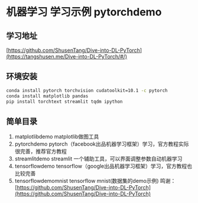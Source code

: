 # 机器学习 学习示例 pytorchdemo 
## 学习地址
[https://github.com/ShusenTang/Dive-into-DL-PyTorch](https://tangshusen.me/Dive-into-DL-PyTorch/#/)
## 环境安装
```bash
conda install pytorch torchvision cudatoolkit=10.1 -c pytorch 
conda install matplotlib pandas  
pip install torchtext streamlit tqdm ipython
```
## 简单目录
1. matplotlibdemo matplotlib做图工具
1. pytorchdemo pytorch（facebook出品机器学习框架）学习，官方教程实际很完善，推荐官方教程
1. streamlitdemo streamlit 一个辅助工具，可以界面调整参数自动机器学习
1. tensorflowdemo tensorflow（google出品机器学习框架）学习，官方教程也比较完善
1. tensorflowdemomnist tensorflow mnist(数据集的demo示例)
鸣谢：[https://github.com/ShusenTang/Dive-into-DL-PyTorch](https://github.com/ShusenTang/Dive-into-DL-PyTorch)
